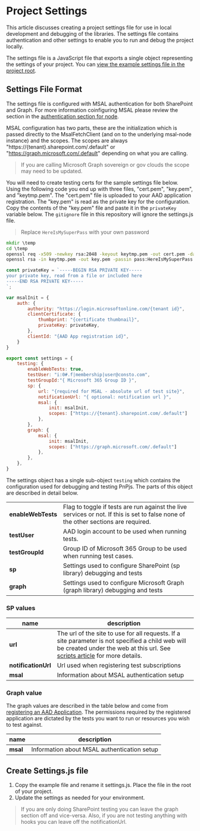 # Project Settings

This article discusses creating a project settings file for use in local development and debugging of the libraries. The settings file contains authentication and other settings to enable you to run and debug the project locally.

The settings file is a JavaScript file that exports a single object representing the settings of your project. You can [view the example settings file in the project root](https://github.com/pnp/pnpjs/blob/main/settings.example.js).

## Settings File Format

The settings file is configured with MSAL authentication for both SharePoint and Graph. For more information coinfiguring MSAL please review the section in the [authentication section for node](../concepts/authentication.md#MSAL-Nodejs).

MSAL configuration has two parts, these are the initialization which is passed directly to the MsalFetchClient (and on to the underlying msal-node instance) and the scopes. The scopes are always "https://{tenant}.sharepoint.com/.default" or "https://graph.microsoft.com/.default" depending on what you are calling.

> If you are calling Microsoft Graph sovereign or gov clouds the scope may need to be updated.

You will need to create testing certs for the sample settings file below. Using the following code you end up with three files, "cert.pem", "key.pem", and "keytmp.pem". The "cert.pem" file is uploaded to your AAD application registration. The "key.pem" is read as the private key for the configuration. Copy the contents of the "key.pem" file and paste it in the `privateKey` variable below. The `gitignore` file in this repository will ignore the settings.js file.

>Replace `HereIsMySuperPass` with your own password

```cmd
mkdir \temp
cd \temp
openssl req -x509 -newkey rsa:2048 -keyout keytmp.pem -out cert.pem -days 365 -passout pass:HereIsMySuperPass -subj '/C=US/ST=Washington/L=Seattle'
openssl rsa -in keytmp.pem -out key.pem -passin pass:HereIsMySuperPass
```

```JavaScript
const privateKey = `-----BEGIN RSA PRIVATE KEY-----
your private key, read from a file or included here
-----END RSA PRIVATE KEY-----
`;

var msalInit = {
    auth: {
        authority: "https://login.microsoftonline.com/{tenant id}",
        clientCertificate: {
            thumbprint: "{certificate thumbnail}",
            privateKey: privateKey,
        },
        clientId: "{AAD App registration id}",
    }
}

export const settings = {
    testing: {
        enableWebTests: true,
        testUser: "i:0#.f|membership|user@consto.com",
        testGroupId:"{ Microsoft 365 Group ID }",
        sp: {
            url: "{required for MSAL - absolute url of test site}",
            notificationUrl: "{ optional: notification url }",
            msal: {
                init: msalInit,
                scopes: ["https://{tenant}.sharepoint.com/.default"]
            },
        },
        graph: {
            msal: {
                init: msalInit,
                scopes: ["https://graph.microsoft.com/.default"]
            },
        },
    },
}

```

The settings object has a single sub-object `testing` which contains the configuration used for debugging and testing PnPjs. The parts of this object are described in detail below.

|||
|--|--|
|**enableWebTests**|Flag to toggle if tests are run against the live services or not. If this is set to false none of the other sections are required.|
|**testUser**|AAD login account to be used when running tests.|
|**testGroupId**|Group ID of Microsoft 365 Group to be used when running test cases.|
|**sp**|Settings used to configure SharePoint (sp library) debugging and tests|
|**graph**|Settings used to configure Microsoft Graph (graph library) debugging and tests|

### SP values

|name|description|
|--|--|
|**url**|The url of the site to use for all requests. If a site parameter is not specified a child web will be created under the web at this url. See [scripts article](./npm-scripts.md) for more details.
|**notificationUrl**|Url used when registering test subscriptions
|**msal**|Information about MSAL authentication setup

### Graph value

The graph values are described in the table below and come from [registering an AAD Application](https://docs.microsoft.com/en-us/graph/auth-register-app-v2). The permissions required by the registered application are dictated by the tests you want to run or resources you wish to test against.

|name|description|
|--|--|
|**msal**|Information about MSAL authentication setup

## Create Settings.js file

1. Copy the example file and rename it settings.js. Place the file in the root of your project.
2. Update the settings as needed for your environment.

> If you are only doing SharePoint testing you can leave the graph section off and vice-versa. Also, if you are not testing anything with hooks you can leave off the notificationUrl.
